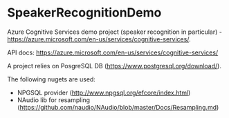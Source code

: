 # SpeakerRecognitionDemo

Azure Cognitive Services demo project (speaker recognition in particular) - https://azure.microsoft.com/en-us/services/cognitive-services/.

API docs: https://azure.microsoft.com/en-us/services/cognitive-services/

A project relies on PosgreSQL DB (https://www.postgresql.org/download/).

The following nugets are used:
- NPGSQL provider (http://www.npgsql.org/efcore/index.html)
- NAudio lib for resampling (https://github.com/naudio/NAudio/blob/master/Docs/Resampling.md)

